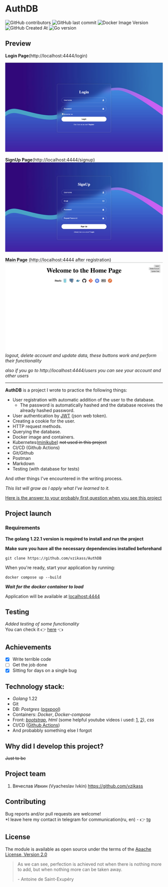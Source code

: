 # AuthDB
![GitHub contributors](https://img.shields.io/github/contributors/vzikass/AuthDB)
![GitHub last commit](https://img.shields.io/github/last-commit/vzikass/AuthDB)
![Docker Image Version](https://img.shields.io/docker/v/_/alpine)
![GitHub Created At](https://img.shields.io/github/created-at/vzikass/AuthDB)
![Go version](https://img.shields.io/github/go-mod/go-version/vzikass/AuthDB)

## Preview
**Login Page**(http://localhost:4444/login)

![Preview of the login page](/public/jpg/login.png)

**SignUp Page**(http://localhost:4444/signup)
![Preview of the SignUP page](/public/jpg/signup.png)

**Main Page** (http://localhost:4444 after registration)
![Preview of the Main page](/public/jpg/main.png)
_logout, delete account and update data, these buttons work and perform their functionality_

_also if you go to http://localhost:4444/users you can see your account and other users_

-----------

**AuthDB** is a project I wrote to practice the following things:
+ User registration with automatic addition of the user to the database.
  + The password is automatically hashed and the database receives the already hashed password.
+ User authentication by [JWT](https://jwt.io/introduction) (json web token).
+ Creating a cookie for the user.
+ HTTP request methods.
+ Querying the database.
+ Docker image and containers.
+ Kubernetes([minikube](https://kubernetes.io/docs/tutorials/hello-minikube/)) ~~not used in this project~~
+ CI/CD (Github Actions)
+ Git/Github
+ Postman
+ Markdown
+ Testing (with database for tests)
  
And other things I've encountered in the writing process.

*This list will grow as I apply what I've learned to it.* 

[Here is the answer to your probably first question when you see this project](https://github.com/vzikass/AuthDB?tab=readme-ov-file#why-did-i-develop-this-project)

## Project launch
### Requirements
**The golang 1.22.1 version is required to install and run the project**

**Make sure you have all the necessary dependencies installed beforehand**

```
git clone https://github.com/vzikass/AuthDB
```
When you're ready, start your application by running:
```
docker compose up --build
```
***Wait for the docker container to load***

Application will be available at [localhost:4444](http://localhost:4444)

## Testing
*Added testing of some functionality*\
You can check it :point_right: [here](https://github.com/vzikass/AuthDB/blob/main/authdb_test.go) :point_left:


## Achievements
- [X] Write terrible code
- [ ] Get the job done
- [X] Sitting for days on a single bug
## Technology stack:
* *Golang* 1.22 
* Git
* DB: _Postgres_ ([pgxpool](https://pkg.go.dev/github.com/jackc/pgx/v4/pgxpool))
* Containers: _Docker_, _Docker-compose_
* Front: [_bootstrap_](https://getbootstrap.com/), _html_ (some helpful youtube videos i used: [1](https://www.youtube.com/watch?v=hlwlM4a5rxg), [2](https://www.youtube.com/watch?v=EzXdxvO1htA&t=672s)), _css_
* CI/CD ([Github Actions](https://docs.github.com/en/actions))
* And probabbly something else I forgot
  
## Why did I develop this project?  
~~Just to be~~

## Project team
1. Вячеслав Ивкин (Vyacheslav Ivkin) https://github.com/vzikass

## Contributing
Bug reports and/or pull requests are welcome!\
*I leave here my contact in telegram for communication(ru, en) - :point_right: [tg](https://t.me/vzikass)

## License
The module is available as open source under the terms of the [Apache License, Version 2.0](https://www.apache.org/licenses/LICENSE-2.0)


>As we can see, perfection is achieved not when there is nothing more to add, but when nothing more can be taken away.
>
> \- Antoine de Saint-Exupéry
